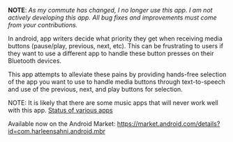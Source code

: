 **NOTE**: _As my commute has changed, I no longer use this app. I am not actively developing this app. All bug fixes and improvements must come from your contributions._

In android, app writers decide what priority they get when receiving media buttons (pause/play, previous, next, etc). This can be frustrating to users if they want to use a different app to handle these button presses on their Bluetooth devices.

This app attempts to alleviate these pains by providing hands-free selection of the app you want to use to handle media buttons through text-to-speech and use of the previous, next, and play buttons for selection.

NOTE: It is likely that there are some music apps that will never work well with this app. [Status of various apps](MusicAppStatus.md)

Available now on the Android Market: https://market.android.com/details?id=com.harleensahni.android.mbr


